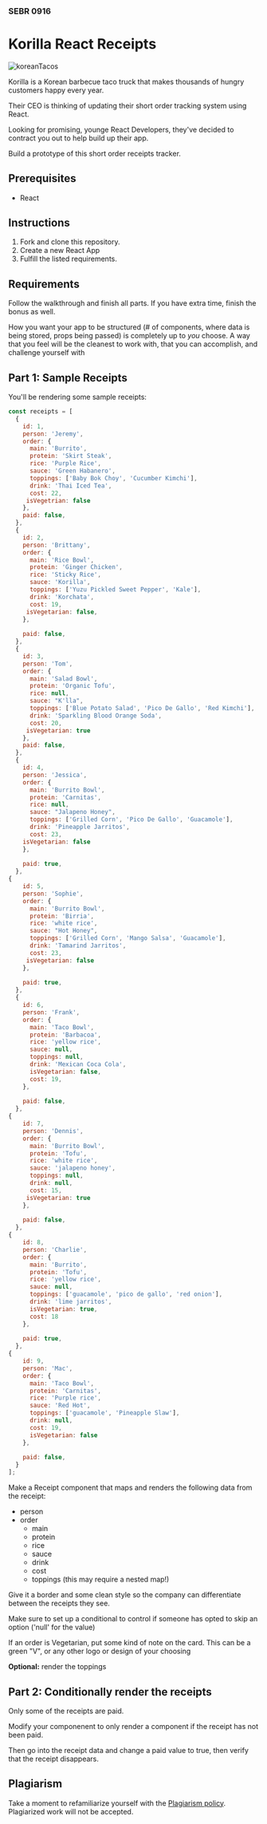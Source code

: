 ### SEBR 0916

# Korilla React Receipts

![koreanTacos](https://www.foodnetwork.com/content/dam/images/food/fullset/2014/4/16/0/DV1906H_Korean-Bulgogi-Taco-Recipe_s4x3.jpg)



Korilla is a Korean barbecue taco truck that makes thousands of hungry customers
happy every year.

Their CEO is thinking of updating their short order tracking system using React.

Looking for promising, younge React Developers, they've decided to contract you out to help build up their app.

Build a prototype of this short order receipts tracker.

## Prerequisites

- React

## Instructions

1. Fork and clone this repository.
1. Create a new React App
1. Fulfill the listed requirements.

## Requirements

Follow the walkthrough and finish all parts. If you have extra time, finish the
bonus as well.

How you want your app to be structured (# of components, where data is being stored, props being passed) is completely up to *you* choose. A way that you feel will be the cleanest to work with, that you can accomplish, and challenge yourself with


## Part 1: Sample Receipts

You'll be rendering some sample receipts:

```js
const receipts = [
  {
    id: 1,
    person: 'Jeremy',
    order: {
      main: 'Burrito',
      protein: 'Skirt Steak',
      rice: 'Purple Rice',
      sauce: 'Green Habanero',
      toppings: ['Baby Bok Choy', 'Cucumber Kimchi'],
      drink: 'Thai Iced Tea',
      cost: 22,
     isVegetrian: false
    },
    paid: false,
  },
  {
    id: 2,
    person: 'Brittany',
    order: {
      main: 'Rice Bowl',
      protein: 'Ginger Chicken',
      rice: 'Sticky Rice',
      sauce: 'Korilla',
      toppings: ['Yuzu Pickled Sweet Pepper', 'Kale'],
      drink: 'Korchata',
      cost: 19,
     isVegetarian: false,
    },
    
    paid: false,
  },
  {
    id: 3,
    person: 'Tom',
    order: {
      main: 'Salad Bowl',
      protein: 'Organic Tofu',
      rice: null,
      sauce: "K'lla",
      toppings: ['Blue Potato Salad', 'Pico De Gallo', 'Red Kimchi'],
      drink: 'Sparkling Blood Orange Soda',
      cost: 20,
     isVegetarian: true
    },
    paid: false,
  },
  {
    id: 4,
    person: 'Jessica',
    order: {
      main: 'Burrito Bowl',
      protein: 'Carnitas',
      rice: null,
      sauce: "Jalapeno Honey",
      toppings: ['Grilled Corn', 'Pico De Gallo', 'Guacamole'],
      drink: 'Pineapple Jarritos',
      cost: 23,
    isVegetarian: false
    },
    
    paid: true,
  },
{
    id: 5,
    person: 'Sophie',
    order: {
      main: 'Burrito Bowl',
      protein: 'Birria',
      rice: 'white rice',
      sauce: "Hot Honey",
      toppings: ['Grilled Corn', 'Mango Salsa', 'Guacamole'],
      drink: 'Tamarind Jarritos',
      cost: 23,
     isVegetarian: false
    },
    
    paid: true,
  },
  {
    id: 6,
    person: 'Frank',
    order: {
      main: 'Taco Bowl',
      protein: 'Barbacoa',
      rice: 'yellow rice',
      sauce: null,
      toppings: null,
      drink: 'Mexican Coca Cola',
      isVegetarian: false,
      cost: 19,
    },
    
    paid: false,
  },
{
    id: 7,
    person: 'Dennis',
    order: {
      main: 'Burrito Bowl',
      protein: 'Tofu',
      rice: 'white rice',
      sauce: 'jalapeno honey',
      toppings: null,
      drink: null,
      cost: 15,
     isVegetarian: true
    },
    
    paid: false,
  },
{
    id: 8,
    person: 'Charlie',
    order: {
      main: 'Burrito',
      protein: 'Tofu',
      rice: 'yellow rice',
      sauce: null,
      toppings: ['guacamole', 'pico de gallo', 'red onion'],
      drink: 'lime jarritos',
      isVegetarian: true,
      cost: 18
    },
    
    paid: true,
  },
{
    id: 9,
    person: 'Mac',
    order: {
      main: 'Taco Bowl',
      protein: 'Carnitas',
      rice: 'Purple rice',
      sauce: 'Red Hot',
      toppings: ['guacamole', 'Pineapple Slaw'],
      drink: null,
      cost: 19,
      isVegetarian: false
    },
   
    paid: false,
  }
];
```

Make a Receipt component that maps and renders the following data from the receipt:

- person
- order
  - main
  - protein
  - rice
  - sauce
  - drink
  - cost
  - toppings (this may require a nested map!)
 
Give it a border and some clean style so the company can differentiate between the receipts they see.

Make sure to set up a conditional to control if someone has opted to skip an option ('null' for the value)

If an order is Vegetarian, put some kind of note on the card. This can be a green "V", or any other logo or design of your choosing

**Optional:** render the toppings


## Part 2: Conditionally render the receipts

Only some of the receipts are paid.

Modify your componenent to only render a component if the receipt
has not been paid.

Then go into the receipt data and change a paid value to true, then verify that
the receipt disappears.



## Plagiarism

Take a moment to refamiliarize yourself with the
[Plagiarism policy](https://git.generalassemb.ly/DC-WDI/Administrative/blob/master/plagiarism.md).
Plagiarized work will not be accepted.
